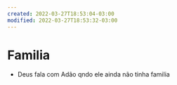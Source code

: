 ```yaml
---
created: 2022-03-27T18:53:04-03:00
modified: 2022-03-27T18:53:32-03:00
---
```


# Familia

- Deus fala com Adão qndo ele ainda não tinha familia
